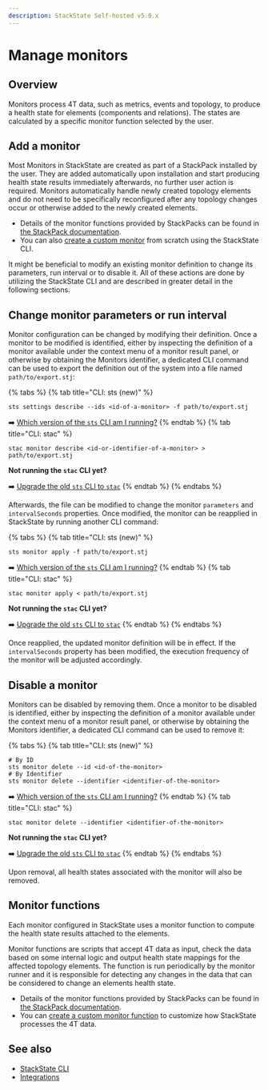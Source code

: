```yaml
---
description: StackState Self-hosted v5.0.x
---
```


# Manage monitors

## Overview

Monitors process 4T data, such as metrics, events and topology, to produce a health state for elements \(components and relations\). The states are calculated by a specific monitor function selected by the user.

## Add a monitor

Most Monitors in StackState are created as part of a StackPack installed by the user. They are added automatically upon installation and start producing health state results immediately afterwards, no further user action is required. Monitors automatically handle newly created topology elements and do not need to be specifically reconfigured after any topology changes occur or otherwise added to the newly created elements.

* Details of the monitor functions provided by StackPacks can be found in [the StackPack documentation](../../stackpacks/integrations/README.md).
* You can also [create a custom monitor](../../develop/developer-guides/monitors/how-to-create-monitors.md) from scratch using the StackState CLI.

It might be beneficial to modify an existing monitor definition to change its parameters, run interval or to disable it. All of these actions are done by utilizing the StackState CLI and are described in greater detail in the following sections.

## Change monitor parameters or run interval

Monitor configuration can be changed by modifying their definition. Once a monitor to be modified is identified, either by inspecting the definition of a monitor available under the context menu of a monitor result panel, or otherwise by obtaining the Monitors identifier, a dedicated CLI command can be used to export the definition out of the system into a file named `path/to/export.stj`:

{% tabs %}
{% tab title="CLI: sts (new)" %}
```
sts settings describe --ids <id-of-a-monitor> -f path/to/export.stj
```

➡️ [Which version of the `sts` CLI am I running?](/setup/cli/cli-comparison.md#which-version-of-the-cli-am-i-running)
{% endtab %}
{% tab title="CLI: stac" %}
```
stac monitor describe <id-or-identifier-of-a-monitor> > path/to/export.stj
```

**Not running the `stac` CLI yet?**

➡️ [Upgrade the old `sts` CLI to `stac`](/setup/cli/cli-stac.md#upgrade)
{% endtab %}
{% endtabs %}

Afterwards, the file can be modified to change the monitor `parameters` and `intervalSeconds` properties. Once modified, the monitor can be reapplied in StackState by running another CLI command:

{% tabs %}
{% tab title="CLI: sts (new)" %}
```
sts monitor apply -f path/to/export.stj
```

➡️ [Which version of the `sts` CLI am I running?](/setup/cli/cli-comparison.md#which-version-of-the-cli-am-i-running)
{% endtab %}
{% tab title="CLI: stac" %}
```
stac monitor apply < path/to/export.stj
```

**Not running the `stac` CLI yet?**

➡️ [Upgrade the old `sts` CLI to `stac`](/setup/cli/cli-stac.md#upgrade)
{% endtab %}
{% endtabs %}

Once reapplied, the updated monitor definition will be in effect. If the `intervalSeconds` property has been modified, the execution frequency of the monitor will be adjusted accordingly.

## Disable a monitor

Monitors can be disabled by removing them. Once a monitor to be disabled is identified, either by inspecting the definition of a monitor available under the context menu of a monitor result panel, or otherwise by obtaining the Monitors identifier, a dedicated CLI command can be used to remove it:

{% tabs %}
{% tab title="CLI: sts (new)" %}
```
# By ID
sts monitor delete --id <id-of-the-monitor>
# By Identifier
sts monitor delete --identifier <identifier-of-the-monitor>
```

➡️ [Which version of the `sts` CLI am I running?](/setup/cli/cli-comparison.md#which-version-of-the-cli-am-i-running)
{% endtab %}
{% tab title="CLI: stac" %}
```
stac monitor delete --identifier <identifier-of-the-monitor>
```

**Not running the `stac` CLI yet?**

➡️ [Upgrade the old `sts` CLI to `stac`](/setup/cli/cli-stac.md#upgrade)
{% endtab %}
{% endtabs %}

Upon removal, all health states associated with the monitor will also be removed.

## Monitor functions

Each monitor configured in StackState uses a monitor function to compute the health state results attached to the elements.

Monitor functions are scripts that accept 4T data as input, check the data based on some internal logic and output health state mappings for the affected topology elements. The function is run periodically by the monitor runner and it is responsible for detecting any changes in the data that can be considered to change an elements health state.

* Details of the monitor functions provided by StackPacks can be found in [the StackPack documentation](../../stackpacks/integrations/README.md).
* You can [create a custom monitor function](../../develop/developer-guides/custom-functions/monitor-functions.md) to customize how StackState processes the 4T data.

## See also

* [StackState CLI](../../setup/cli/README.md)
* [Integrations](../../stackpacks/integrations/README.md)

